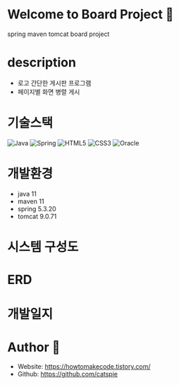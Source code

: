 # Welcome to Board Project 🌱
spring maven tomcat board project

# description 
- 로고
간단한 게시판 프로그램 
- 페이지별 화면 병렬 게시

# 기술스택
![Java](https://img.shields.io/badge/Java-007396.svg?&style=for-the-badge&logo=Java&logoColor=white)
![Spring](https://img.shields.io/badge/Spring-6DB33F.svg?&style=for-the-badge&logo=Spring&logoColor=white)
![HTML5](https://img.shields.io/badge/HTML5-E34F26.svg?&style=for-the-badge&logo=HTML5&logoColor=white)
![CSS3](https://img.shields.io/badge/CSS3-1572B6.svg?&style=for-the-badge&logo=CSS3&logoColor=white)
![Oracle](https://img.shields.io/badge/Oracle-F80000.svg?&style=for-the-badge&logo=Oracle&logoColor=white)

# 개발환경
- java 11
- maven 11
- spring 5.3.20
- tomcat 9.0.71

# 시스템 구성도

# ERD

# 개발일지


# Author 🥰
- Website: https://howtomakecode.tistory.com/
- Github: https://github.com/catspie
